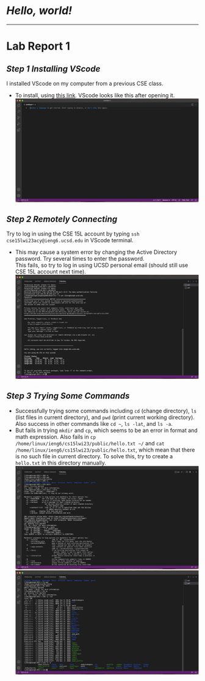 # ***Hello, world!***

---
# **Lab Report 1**

## ***Step 1  Installing VScode***
I installed VScode on my computer from a previous CSE class. 
* To install, using [this link](https://code.visualstudio.com/). VScode looks like this after opening it. \
![vscode](https://github.com/j3ding/cse15l-lab-reports/blob/main/vscode.png)

## ***Step 2  Remotely Connecting***
Try to log in using the CSE 15L account by typing `ssh cse15lwi23acy@ieng6.ucsd.edu` in VScode terminal.
* This may cause a system error by changing the Active Directory password. Try several times to enter the password. \
This fails, so try to log in using UCSD personal email (should still use CSE 15L account next time). \
![ss1](https://github.com/j3ding/cse15l-lab-reports/blob/main/ss1.png)

## ***Step 3  Trying Some Commands***
* Successfully trying some commands including `cd` (change directory), `ls` (list files in current directory), and `pwd` (print current working directory). Also success in other commands like `cd ~`, `ls -lat`, and `ls -a`.
* But fails in trying `mkdir` and `cp`, which seems to be an error in format and math expression. Also fails in `cp /home/linux/ieng6/cs15lwi23/public/hello.txt ~/` and `cat /home/linux/ieng6/cs15lwi23/public/hello.txt`, which mean that there is no such file in current directory. To solve this, try to create a `hello.txt` in this directory manually. \
![ss3](https://github.com/j3ding/cse15l-lab-reports/blob/main/ss3.png)
![ss2](https://github.com/j3ding/cse15l-lab-reports/blob/main/ss2.png)
